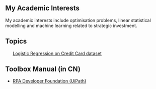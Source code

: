 ## My Academic Interests

My academic interests include optimisation problems, linear statistical modelling and machine learning related to strategic investment. 


## Topics

<nav> <!-- 本站统一的导航栏 -->
      <ul>
        <a href="credit">Logistic Regression on Credit Card dataset</a>
      </ul>
</nav>


## Toolbox Manual (in CN)

- [RPA Developer Foundation (UiPath)](https://zhuanlan.zhihu.com/p/366339702)
